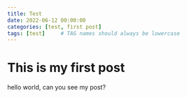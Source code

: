 ```yaml
---
title: Test
date: 2022-06-12 00:00:00 
categories: [test, first post]
tags: [test]     # TAG names should always be lowercase
---
```


# This is my first post
hello world, can you see my post?
